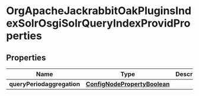 
# OrgApacheJackrabbitOakPluginsIndexSolrOsgiSolrQueryIndexProvidProperties

## Properties
Name | Type | Description | Notes
------------ | ------------- | ------------- | -------------
**queryPeriodaggregation** | [**ConfigNodePropertyBoolean**](ConfigNodePropertyBoolean.md) |  |  [optional]



